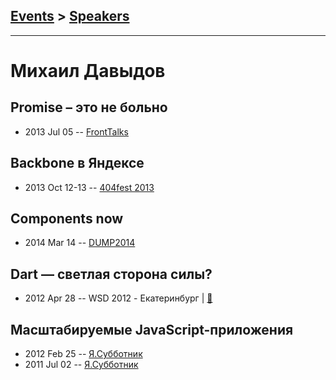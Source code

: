 ## [Events](../README.md) > [Speakers](../speakers.md)
---

# Михаил Давыдов

## Promise – это не больно
- 2013 Jul 05 -- [FrontTalks](https://events.yandex.ru/lib/talks/981/)    
## Backbone в Яндексе
- 2013 Oct 12-13 -- [404fest 2013](https://youtu.be/ccWsHHWLlhU)    
## Components now
- 2014 Mar 14 -- [DUMP2014](https://www.youtube.com/watch?v=HYjvz7D-VUU)    
## Dart — светлая сторона силы?
- 2012 Apr 28 -- WSD 2012 - Екатеринбург  | [:notebook:](https://wsd.events/2012/04/28/pres/dart.pdf)  
## Масштабируемые JavaScript-приложения
- 2012 Feb 25 -- [Я.Субботник](https://events.yandex.ru/lib/talks/154/)    
- 2011 Jul 02 -- [Я.Субботник](https://events.yandex.ru/lib/talks/219/)    
